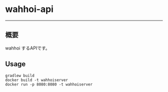 # wahhoi-api

---

## 概要

wahhoi するAPIです。

## Usage

~~~
gradlew build
docker build -t wahhoiserver
docker run -p 8080:8080 -t wahhoiserver
~~~

